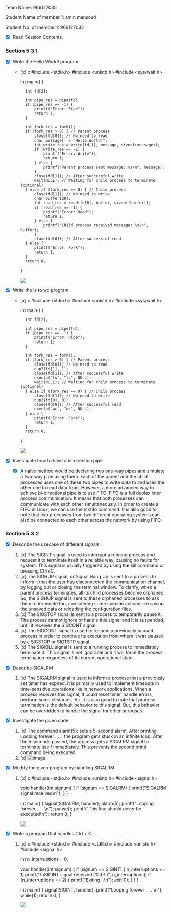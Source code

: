 Team Name: 966127035

Student Name of member 1: amin mansouri

Student No. of member 1: 966127035

- [x] Read Session Contents.

### Section 5.3.1

- [x] Write the Hello World! program
    - [x]
        c
        #include <stdio.h>
        #include <unistd.h>
        #include <sys/wait.h>
        
        int main() {
        
            int fd[2];
        
            int pipe_res = pipe(fd);
            if (pipe_res == -1) {
                printf("Error: Pipe");
                return 1;
            }
        
            int fork_res = fork();
            if (fork_res > 0) { // Parent process
                close(fd[0]); // No need to read
                char message[] = "Hello World!";
                int write_res = write(fd[1], message, sizeof(message));
                if (write_res == -1) {
                    printf("Error: Write");
                    return 1;
                } else {
                    printf("Parent process sent message: %s\n", message);
                }
                close(fd[1]); // After successful write
                wait(NULL); // Waiting for child process to terminate (optional)
            } else if (fork_res == 0) { // Child process
                close(fd[1]); // No need to write
                char buffer[20];
                int read_res = read(fd[0], buffer, sizeof(buffer));
                if (read_res == -1) {
                    printf("Error: Read");
                    return 1;
                } else {
                    printf("Child process received message: %s\n", buffer);
                }
                close(fd[0]); // After successful read
            } else {
                printf("Error: Fork");
                return 1;
            }
            return 0;
        }
        
        ![](photo_1_2023-09-05_14-39-08.jpg)

    
- [x] Write the ls to wc program
    - [x]
        c
        #include <stdio.h>
        #include <unistd.h>
        #include <sys/wait.h>
        
        int main() {
        
            int fd[2];
        
            int pipe_res = pipe(fd);
            if (pipe_res == -1) {
                printf("Error: Pipe");
                return 1;
            }
        
            int fork_res = fork();
            if (fork_res > 0) { // Parent process
                close(fd[0]); // No need to read
                dup2(fd[1], 1);
                close(fd[1]); // After successful write
                execlp("ls", "ls", NULL);
                wait(NULL); // Waiting for child process to terminate (optional)
            } else if (fork_res == 0) { // Child process
                close(fd[1]); // No need to write
                dup2(fd[0], 0);
                close(fd[0]); // After successful read
                execlp("wc", "wc", NULL);
            } else {
                printf("Error: Fork");
                return 1;
            }
            return 0;
        }
        
        ![](photo_2_2023-09-05_14-39-08.jpg)


- [x] Investigate how to have a bi-direction pipe
    - [x] A naive method would be declaring two one-way pipes and simulate a two-way pipe using them. Each of the parent and the child processes uses one of these two pipes to write data to and uses the other one to read data from.
    However, a more advanced way to achieve bi-directional pipe is to use FIFO. FIFO is a full duplex inter process communication. It means that both processes can communicate with each other simultaneously. In order to create a FIFO in Linux, we can use the mkfifo command. It is also good to note that two processes from two different operating systems can also be connected to each other across the network by using FIFO.
    

### Section 5.3.2
- [x] Describe the usecase of different signals:
    1. [x] The SIGINT signal is used to interrupt a running process and request it to terminate itself in a reliable way, causing no faults for system. This signal is usually triggered by using the kill command or pressing Ctrl+C.
    1. [x] The SIGHUP signal, or Signal Hang Up is sent to a process to inform it that the user has disconnected the communication channel, by logging out or closing the terminal window. To clarify, when a parent process terminates, all its child processes become orphaned. So, the SIGHUP signal is sent to these orphaned processes to ask them to terminate too, considering some specific actions like saving the unsaved data or reloading the configuration files.
    1. [x] The SIGSTOP signal is sent to a process to temporarily pause it. The process cannot ignore or handle this signal and it is suspended, until it receives the SIGCONT signal.
    1. [x] The SIGCONT signal is used to resume a previously paused process in order to continue its execution from where it was paused by a SIGSTOP or SIGTSTP signal.
    1. [x] The SIGKILL signal is sent to a running process to immediately terminate it. This signal is not ignorable and it will force the process termination regardless of its current operational state.

- [x] Describe SIGALRM
    1. [x] The SIGALRM signal is used to inform a process that a previously set timer has expired. It is primarily used to implement timeouts in time-sensitive operations like in network applications. When a process receives this signal, It could reset timer, handle errors, perform some cleanups, etc. It is also good to note that process termination is the default behavior to this signal. But, this behavior can be overridden to handle the signal for other purposes.

- [x] Investigate the given code
    1. [x] The command alarm(5); sets a 5-second alarm. After printing Looping forever . . ., the program gets stuck in an infinite loop. After the 5 seconds passed, the process gets a SIGALRM signal to terminate itself immediately. This prevents the second printf command being executed.
    1. [x] ![image](photo_3_2023-09-05_14-39-08.jpg)

- [x] Modify the given program by handling SIGALRM
    1. [x]
        c
        #include <stdio.h>
        #include <unistd.h>
        #include <signal.h>
        
        void handler(int signum) {
            if (signum == SIGALRM) {
                printf("SIGALRM signal received\n");
            }
        }
        
        int main() {
            signal(SIGALRM, handler); 
            alarm(5);
            printf("Looping forever . . . \n");
            pause();
            printf("This line should never be executed\n");
            return 0;
        }
        
        ![](photo_4_2023-09-05_14-39-08.jpg)


- [x] Write a program that handles Ctrl + C
    1. [x]
        c
        #include <stdio.h>
        #include <stdlib.h>
        #include <unistd.h>
        #include <signal.h>
        
        int n_interruptions = 0;
        
        void handler(int signum) {
            if (signum == SIGINT) {
                n_interruptions += 1;
                printf("\nSIGINT signal received (%d)\n", n_interruptions);
                if (n_interruptions == 2) {
                    printf("Exiting...\n");
                    exit(0);
                }
            }
        }
        
        int main() {
            signal(SIGINT, handler); 
            printf("Looping forever . . . \n");
            while(1);
            return 0;
        }
        
        ![](photo_5_2023-09-05_14-39-08.jpg)